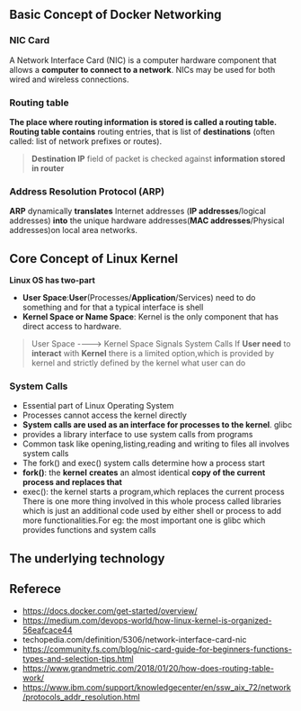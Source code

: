 ## Basic Concept of Docker Networking 
 ### NIC Card
A Network Interface Card (NIC) is a computer hardware component that allows a **computer to connect to a network**. NICs may be used for both wired and wireless connections.

### Routing table
**The place where routing information is stored is called a routing table.**  **Routing table contains** routing entries, that is list of **destinations** (often called: list of network prefixes or routes).
>  **Destination IP** field of packet is checked against **information stored in router**
>  
### Address Resolution Protocol (ARP)
 **ARP** dynamically **translates** Internet addresses (**IP addresses**/logical addresses) **into** the unique hardware addresses(**MAC addresses**/Physical addresses)on local area networks.
 
## Core Concept of Linux Kernel
**Linux OS has two-part**

 - **User Space**:**User**(Processes/**Application**/Services) need to do something and for that a typical interface is shell
 - **Kernel Space or Name Space**: Kernel is the only component that has direct access to hardware.

> User Space ----> Kernel Space
                     Signals
                     System Calls 
If **User need** to **interact** with **Kernel** there is a limited option,which is provided by kernel and strictly defined by the kernel what user can do
### System Calls
-  Essential part of Linux Operating System
- Processes cannot access the kernel directly
- **System calls are used as an interface for processes to the kernel**. glibc
- provides a library interface to use system calls from programs
- Common task like opening,listing,reading and writing to files all involves system calls
- The fork() and exec() system calls determine how a process start
- **fork()**: the **kernel** **creates** an almost identical **copy of the current process and replaces that**
- exec(): the kernel starts a program,which replaces the current process
There is one more thing involved in this whole process called libraries which is just an additional code used by either shell or process to add more functionalities.For eg: the most important one is glibc which provides functions and system calls

## The underlying technology

## Referece 
- https://docs.docker.com/get-started/overview/
 - https://medium.com/devops-world/how-linux-kernel-is-organized-56eafcace44
 - techopedia.com/definition/5306/network-interface-card-nic
 - https://community.fs.com/blog/nic-card-guide-for-beginners-functions-types-and-selection-tips.html
 - https://www.grandmetric.com/2018/01/20/how-does-routing-table-work/
 - https://www.ibm.com/support/knowledgecenter/en/ssw_aix_72/network/protocols_addr_resolution.html

<!--stackedit_data:
eyJoaXN0b3J5IjpbNTQ0MjE5NTM0LC05NTg5OTA3MDUsLTU2Mj
I1NjU5MSwtMTE3MzYzMzM1NCwtNDU4MzkwMjYsLTExMjAyOTIx
NiwyMDk1ODE2MTE2LDE2MTU3Njg3ODAsMjA4Mzc0NDUyNCwzOD
gxOTc3NjksLTE4NTAwMDQxNjYsNDk3ODE4ODEwLDczMDk5ODEx
Nl19
-->